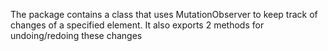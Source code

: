 
The package contains a class that uses MutationObserver to keep track of changes of a specified element.
It also exports 2 methods for undoing/redoing these changes
